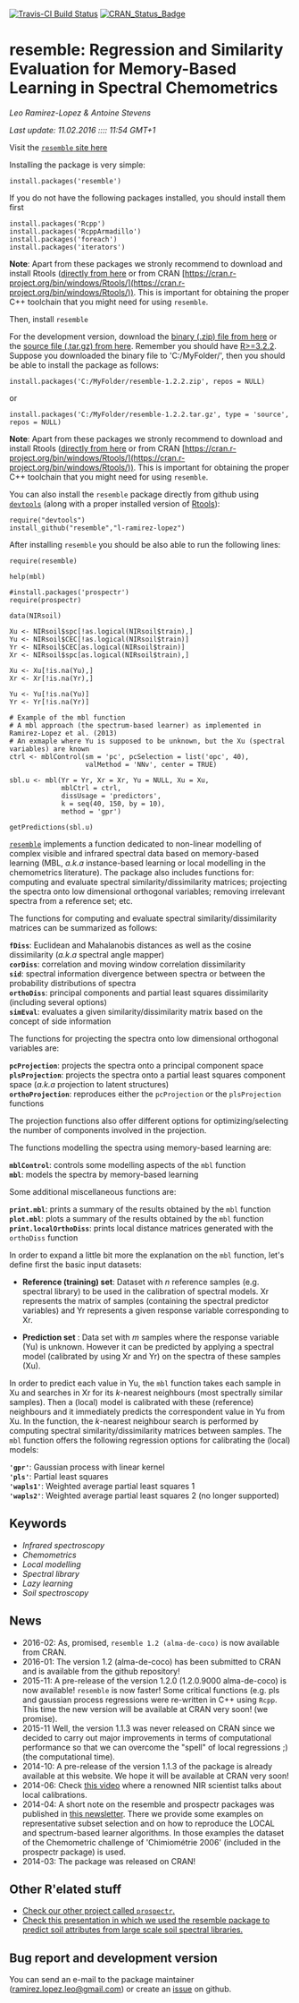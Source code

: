 [![Travis-CI Build Status](https://travis-ci.org/l-ramirez-lopez/resemble.svg?branch=master)](https://travis-ci.org/l-ramirez-lopez/resemble/)
[![CRAN_Status_Badge](http://www.r-pkg.org/badges/version/resemble)](http://cran.r-project.org/web/packages/resemble)


# resemble: Regression and Similarity Evaluation for Memory-Based Learning in Spectral Chemometrics
_Leo Ramirez-Lopez & Antoine Stevens_

_Last update: 11.02.2016 :::: 11:54 GMT+1_

Visit the [`resemble` site here](http://l-ramirez-lopez.github.io/resemble/)

Installing the package is very simple:
```
install.packages('resemble')
```
If you do not have the following packages installed, you should install them first
```
install.packages('Rcpp')
install.packages('RcppArmadillo')
install.packages('foreach')
install.packages('iterators')
```
__Note__: Apart from these packages we stronly recommend to download and install Rtools ([directly from here](http://cran.r-project.org/web/packages/devtools/index.html) or from CRAN [https://cran.r-project.org/bin/windows/Rtools/](https://cran.r-project.org/bin/windows/Rtools/)). 
This is important for obtaining the proper C++ toolchain that you might need for using `resemble`.

Then, install `resemble`

For the development version, download the [binary (.zip) file from here](https://github.com/l-ramirez-lopez/resemble/archive/1.2.2.zip) or the [source file (.tar.gz) from here](https://github.com/l-ramirez-lopez/resemble/archive/1.2.2.tar.gz). Remember you should have [R>=3.2.2](http://cran.r-project.org/). Suppose you downloaded the binary file to 'C:/MyFolder/', then you should be able to install the package as follows:

```
install.packages('C:/MyFolder/resemble-1.2.2.zip', repos = NULL)
````
or

```
install.packages('C:/MyFolder/resemble-1.2.2.tar.gz', type = 'source', repos = NULL)
```

__Note__: Apart from these packages we stronly recommend to download and install Rtools ([directly from here](http://cran.r-project.org/web/packages/devtools/index.html) or from CRAN [https://cran.r-project.org/bin/windows/Rtools/](https://cran.r-project.org/bin/windows/Rtools/)). 
This is important for obtaining the proper C++ toolchain that you might need for using `resemble`.

You can also install the `resemble` package directly from github using [`devtools`](http://cran.r-project.org/web/packages/devtools/index.html) (along with a proper installed version of [Rtools](http://cran.r-project.org/bin/windows/Rtools/)):

```
require("devtools")
install_github("resemble","l-ramirez-lopez")
```


After installing `resemble` you should be also able to run the following lines:

```
require(resemble)

help(mbl)

#install.packages('prospectr')
require(prospectr)

data(NIRsoil)

Xu <- NIRsoil$spc[!as.logical(NIRsoil$train),]
Yu <- NIRsoil$CEC[!as.logical(NIRsoil$train)]
Yr <- NIRsoil$CEC[as.logical(NIRsoil$train)]
Xr <- NIRsoil$spc[as.logical(NIRsoil$train),]

Xu <- Xu[!is.na(Yu),]
Xr <- Xr[!is.na(Yr),]

Yu <- Yu[!is.na(Yu)]
Yr <- Yr[!is.na(Yr)]

# Example of the mbl function
# A mbl approach (the spectrum-based learner) as implemented in Ramirez-Lopez et al. (2013)
# An exmaple where Yu is supposed to be unknown, but the Xu (spectral variables) are known
ctrl <- mblControl(sm = 'pc', pcSelection = list('opc', 40),
                   valMethod = 'NNv', center = TRUE)

sbl.u <- mbl(Yr = Yr, Xr = Xr, Yu = NULL, Xu = Xu,
             mblCtrl = ctrl,
             dissUsage = 'predictors',
             k = seq(40, 150, by = 10),
             method = 'gpr')

getPredictions(sbl.u)
````

[`resemble`](http://l-ramirez-lopez.github.io/resemble/) implements a function dedicated to non-linear modelling of complex visible and infrared spectral data based on memory-based learning (MBL, _a.k.a_ instance-based learning or local modelling in the chemometrics literature). The package also includes functions for: computing and evaluate spectral similarity/dissimilarity matrices; projecting the spectra onto low dimensional orthogonal variables; removing irrelevant spectra from a reference set; etc. 


The functions for computing and evaluate spectral similarity/dissimilarity matrices can be summarized as follows:

__`fDiss`__:                  Euclidean and Mahalanobis distances as well as the cosine dissimilarity (_a.k.a_ spectral angle mapper)              
__`corDiss`__:                correlation and moving window correlation dissimilarity                                                 
__`sid`__:                    spectral information divergence between spectra or between the probability distributions of spectra      
__`orthoDiss`__:              principal components and partial least squares dissimilarity (including several options)                  
__`simEval`__:                evaluates a given similarity/dissimilarity matrix based on the concept of side information                 

The functions for projecting the spectra onto low dimensional orthogonal variables are:

__`pcProjection`__:            projects the spectra onto a principal component space                                                                              
__`plsProjection`__:           projects the spectra onto a partial least squares component space  (_a.k.a_ projection to latent structures)                                       
__`orthoProjection`__:         reproduces either the `pcProjection` or the `plsProjection` functions                                          

The projection functions also offer different options for optimizing/selecting the number of components involved in the projection.

The functions modelling the spectra using memory-based learning are:

__`mblControl`__:              controls some modelling aspects of the `mbl` function                         
__`mbl`__:                     models the spectra by memory-based learning                                                    

Some additional miscellaneous functions are:

__`print.mbl`__:               prints a summary of the results obtained by the `mbl` function                              
__`plot.mbl`__:                plots a summary of the results obtained by the `mbl` function                 
__`print.localOrthoDiss`__:    prints local distance matrices generated with the `orthoDiss` function 

In order to expand a little bit more the explanation on the `mbl` function, let's define first the basic input datasets:

* __Reference (training) set__: Dataset with *n* reference samples (e.g. spectral library) to be used in the calibration of spectral models. Xr represents the matrix of samples (containing the spectral predictor variables) and Yr represents a given response variable corresponding to Xr.

* __Prediction set__ : Data set with _m_ samples where the response variable (Yu) is unknown. However it can be predicted by applying a spectral model (calibrated by using Xr and Yr) on the spectra of these samples (Xu). 

In order to predict each value in Yu, the `mbl` function takes each sample in Xu and searches in Xr for its _k_-nearest neighbours (most spectrally similar samples). Then a (local) model is calibrated with these (reference) neighbours and it immediately predicts the correspondent value in Yu from Xu. In the function, the _k_-nearest neighbour search is performed by computing spectral similarity/dissimilarity matrices between samples. The `mbl` function offers the following regression options for calibrating the (local) models:
                          
__`'gpr'`__:                                   Gaussian process with linear kernel        
__`'pls'`__:                                   Partial least squares                      
__`'wapls1'`__:                                Weighted average partial least squares 1   
__`'wapls2'`__:                                Weighted average partial least squares 2 (no longer supported)

## Keywords
* _Infrared spectroscopy_
* _Chemometrics_
* _Local modelling_
* _Spectral library_
* _Lazy learning_
* _Soil spectroscopy_

## News
* 2016-02: As, promised, `resemble 1.2 (alma-de-coco)` is now available from CRAN.
* 2016-01: The version 1.2 (alma-de-coco) has been submitted to CRAN and is available from the github repository!
* 2015-11: A pre-release of the version 1.2.0 (1.2.0.9000 alma-de-coco) is now available! `resemble` is now faster! Some critical functions (e.g. pls and gaussian process regressions were re-written in C++ using `Rcpp`. This time the new version will be available at CRAN very soon! (we promise).
* 2015-11 Well, the version 1.1.3 was never released on CRAN since we decided to carry out major improvements in terms of computational performance so that we can overcome the "spell" of local regressions ;) (the computational time). 
* 2014-10: A pre-release of the version 1.1.3 of the package is already available at this website. We hope it will be available at CRAN very soon!
* 2014-06: Check  [this video](https://www.youtube.com/watch?v=7sCIEeNehgE&feature=youtu.be) where a renowned NIR scientist talks about local calibrations.
* 2014-04: A short note on the resemble and prospectr packages was published in [this newsletter](www.pedometrics.org/Pedometron/Pedometron34.pdf). There we provide some examples on representative subset selection and on how to reproduce the LOCAL and spectrum-based learner algorithms. In those examples the dataset of the Chemometric challenge of 'Chimiométrie 2006' (included in the prospectr package) is used.
* 2014-03: The package was released on CRAN!

## Other R'elated stuff
* [Check our other project called `prospectr`.](http://antoinestevens.github.io/prospectr/)
* [Check this presentation in which we used the resemble package to predict soil attributes from large scale soil spectral libraries.](http://www.fao.org/fileadmin/user_upload/GSP/docs/Spectroscopy_dec13/SSW2013_f.pdf)

## Bug report and development version

You can send an e-mail to the package maintainer (<ramirez.lopez.leo@gmail.com>) or create an [issue](https://github.com/l-ramirez-lopez/resemble/issues) on github. 
